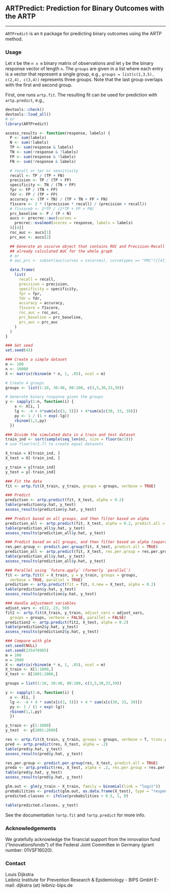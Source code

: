 ## ARTPredict: Prediction for Binary Outcomes with the ARTP
--------------------------------------------------------

`ARTPredict` is an `R` package for predicting binary outcomes using the ARTP method.

### Usage

Let `X` be the `n x m` binary matrix of observations and let `y` be the binary response vector of length `n`. The `groups` are given in a list where each entry is a vector that represent a single group, e.g., `groups = list(c(1,3,5), c(2,4), c(3,4))` represents three groups. Note that the last group overlaps with the first and second group.

First, one runs `artp.fit`. The resulting fit can be used for prediction with `artp.predict`, e.g.,

```R
devtools::check()
devtools::load_all()
# or
library(ARTPredict)

assess_results <- function(response, labels) {
  P <- sum(labels)
  N <- sum(!labels)
  TP <- sum(response & labels)
  TN <- sum(!response & !labels)
  FP <- sum(response & !labels)
  FN <- sum(!response & labels)

  # recall or tpr or sensitivity
  recall <- TP / (TP + FN)
  precision <- TP / (TP + FP)
  specificity <- TN / (TN + FP)
  fpr <- FP / (TN + FP)
  fdr <- FP / (TP + FP)
  accuracy <- (TP + TN) / (TP + TN + FP + FN)
  f1score <- 2 * ((precision * recall) / (precision + recall))
  # f1scoreb <- 2*TP / (2*TP + FP + FN)
  prc_baseline <- P / (P + N)
  aucs <- precrec::auc(curves =
    precrec::evalmod(scores = response, labels = labels)
  )[[4]]
  roc_auc <- aucs[1]
  prc_auc <- aucs[2]

  ## Generate an sscurve object that contains ROC and Precision-Recall curves
  ## already calculated AUC for the whole graph
  # or
  # auc_prc <- subset(auc(curves = sscurves), curvetypes == "PRC")[[4]]

  data.frame(
    list(
      recall = recall,
      precision = precision,
      specificity = specificity,
      fpr = fpr,
      fdr = fdr,
      accuracy = accuracy,
      f1score = f1score,
      roc_auc = roc_auc,
      prc_baseline = prc_baseline,
      prc_auc = prc_auc
    )
  )
}
```

```R
### Set seed
set.seed(43)

### Create a simple dataset
m <- 100
n <- 10000
X <- matrix(rbinom(m * n, 1, .05), ncol = m)

# Create 4 groups
groups <- list(1:10, 30:40, 80:100, c(3,5,30,33,39))

# Generate binary response given the groups
y <- sapply(1:n, function(i) {
    x <- X[i, ]
    lg <- -4 + 4*sum(x[c(3, 5)]) + 4*sum(x[c(30, 33, 39)])
    py <- 1 / (1 + exp(-lg))
    rbinom(1,1,py)
  })

### Divide the simulated data in a train and test dataset
train_ind <- sort(sample(seq_len(n), size = floor(n/2)))
# use floor(n/1.7) to create equal datasets

X_train = X[train_ind, ]
X_test = X[-train_ind, ]

y_train = y[train_ind]
y_test = y[-train_ind]

### Fit the data
fit <- artp.fit(X_train, y_train, groups = groups, verbose = TRUE)

### Predict
prediction <- artp.predict(fit, X_test, alpha = 0.2)
table(prediction$y.hat, y_test)
assess_results(prediction$y.hat, y_test)

### Predict based on all groups, and then filter based on alpha
prediction_all <- artp.predict(fit, X_test, alpha = 0.2, predict.all = TRUE)
table(prediction_all$y.hat, y_test)
assess_results(prediction_all$y.hat, y_test)

### Predict based on all groups, and then filter based on alpha (separately)
res.per.group <- predict.per.group(fit, X_test, predict.all = TRUE)
prediction_all <- artp.predict(fit, X_test, res.per.group = res.per.group, alpha = 0.2)
table(prediction_all$y.hat, y_test)
assess_results(prediction_all$y.hat, y_test)

### Parallel using `future.apply` (formerly `parallel`)
fit <- artp.fit(X = X_train, y = y_train, groups = groups, 
  verbose = TRUE, parallel = TRUE)
prediction <- artp.predict(fit = fit, X.new = X_test, alpha = 0.2)
table(prediction$y.hat, y_test)
assess_results(prediction$y.hat, y_test)

### Handle adjustment variables
adjust_vars <- c(22, 23, 50)
fit2 <- artp.fit(X_train, y_train, adjust_vars = adjust_vars, 
  groups = groups, verbose = FALSE, parallel = FALSE)
prediction2 <- artp.predict(fit2, X_test, alpha = 0.2)
table(prediction2$y.hat, y_test)
assess_results(prediction2$y.hat, y_test)

```

```R
### Compare with glm
set.seed(NULL)
set.seed(235478965)
m = 100
n = 2000
X <- matrix(rbinom(m * n, 1, .05), ncol = m)
X_train <- X[1:1000,]
X_test <- X[1001:2000,]

groups = list(1:10, 30:40, 80:100, c(3,5,30,33,39))

y <- sapply(1:n, function(i) {
  x <- X[i, ]
  lg <- -4 + 4 * sum(x[c(3, 5)]) + 4 * sum(x[c(30, 33, 39)])
  py <- 1 / (1 + exp(-lg))
  rbinom(1,1,py)
  })

y_train <- y[1:1000]
y_test  <- y[1001:2000]

res <- artp.fit(X_train, y_train, groups = groups, verbose = T, trunc.point = 3)
pred <- artp.predict(res, X_test, alpha = .2)
table(pred$y.hat, y_test)
assess_results(pred$y.hat, y_test)

res.per.group <- predict.per.group(res, X_test, predict.all = TRUE)
preda <- artp.predict(res, X_test, alpha = .2, res.per.group = res.per.group, predict.all = TRUE)
table(pred$y.hat, y_test)
assess_results(pred$y.hat, y_test)

glm.out <- glm(y_train ~ X_train, family = binomial(link = "logit"))
probabilities <- predict(glm.out, as.data.frame(X_test), type = "response")
predicted.classes <- ifelse(probabilities > 0.5, 1, 0)

table(predicted.classes, y_test)
```

See the documentation `?artp.fit` and `?artp.predict` for more info.

### Acknowledgements

We gratefully acknowledge the financial support from the innovation fund (“Innovationsfonds”) of the Federal Joint Committee in Germany (grant number: 01VSF16020).

### Contact

Louis Dijkstra\
Leibniz Institute for Prevention Research & Epidemiology - BIPS GmbH
E-mail: dijkstra (at) leibniz-bips.de
